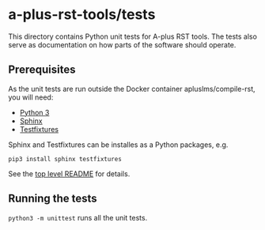 # a-plus-rst-tools/tests

This directory contains Python unit tests for A-plus RST tools.
The tests also serve as documentation on how parts of the software should
operate.

## Prerequisites

As the unit tests are run outside the Docker container apluslms/compile-rst,
you will need:

- [Python 3](https://www.python.org)
- [Sphinx](https://www.sphinx-doc.org/)
- [Testfixtures](https://testfixtures.readthedocs.io/en/latest/index.html)

Sphinx and Testfixtures can be installes as a Python packages, e.g.

```
pip3 install sphinx testfixtures
```

See the [top level README](../README.md) for details.

## Running the tests

`python3 -m unittest` runs all the unit tests.
